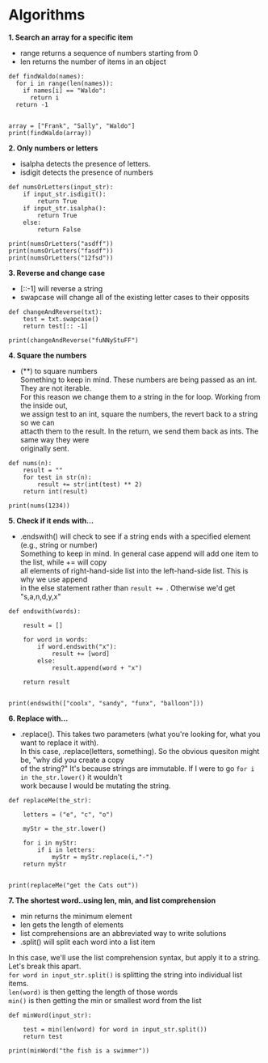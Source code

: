 # Algorithms

**1. Search an array for a specific item**

- range returns a sequence of numbers starting from 0
- len returns the number of items in an object
```
def findWaldo(names):
  for i in range(len(names)):
    if names[i] == "Waldo":
      return i
  return -1
  

array = ["Frank", "Sally", "Waldo"]
print(findWaldo(array))
```

**2. Only numbers or letters**
- isalpha detects the presence of letters.
- isdigit detects the presence of numbers

```
def numsOrLetters(input_str):
    if input_str.isdigit():
        return True
    if input_str.isalpha():
        return True
    else:
        return False
    
print(numsOrLetters("asdff"))
print(numsOrLetters("fasdf"))
print(numsOrLetters("12fsd"))
```

**3. Reverse and change case**
- [::-1] will reverse a string
- swapcase will change all of the existing letter cases to their opposits

```
def changeAndReverse(txt):
    test = txt.swapcase()
    return test[:: -1]
  
print(changeAndReverse("fuNNyStuFF")
```

**4. Square the numbers**
-  (**) to square numbers    
Something to keep in mind.  These numbers are being passed as an int.  They are not iterable.    
For this reason we change them to a string in the for loop. Working from the inside out,    
we assign test to an int, square the numbers, the revert back to a string so we can    
attacth them to the result.  In the return, we send them back as ints.  The same way they were    
originally sent.

```
def nums(n):
    result = ""
    for test in str(n):
        result += str(int(test) ** 2)
    return int(result)

print(nums(1234))
```

**5. Check if it ends with...**
- .endswith() will check to see if a string ends with a specified element (e.g., string or number)   
Something to keep in mind. In general case append will add one item to the list, while += will copy    
all elements of right-hand-side list into the left-hand-side list.  This is why we use append    
in the else statement rather than ```result += ```.  Otherwise we'd get "s,a,n,d,y,x"

```
def endswith(words):
    
    result = []
    
    for word in words:
        if word.endswith("x"):
            result += [word]
        else:
            result.append(word + "x")
            
    return result


print(endswith(["coolx", "sandy", "funx", "balloon"]))

```

**6. Replace with...**
- .replace().  This takes two parameters (what you're looking for, what you want to replace it with).    
In this case, .replace(letters, something).  So the obvious quesiton might be, "why did you create a copy    
of the string?"  It's because strings are immutable.  If I were to go ```for i in the_str.lower()``` it wouldn't    
work because I would be mutating the string.

```
def replaceMe(the_str):
    
    letters = ("e", "c", "o")
    
    myStr = the_str.lower()
    
    for i in myStr:
        if i in letters:
            myStr = myStr.replace(i,"-")
    return myStr
    

print(replaceMe("get the Cats out"))
```

**7. The shortest word..using len, min, and list comprehension**
- min returns the minimum element 
- len gets the length of elements
- list comprehensions are an abbreviated way to write solutions
- .split() will split each word into a list item

In this case, we'll use the list comprehension syntax, but apply it to a string.  Let's break this apart.    
```for word in input_str.split()``` is splitting the string into individual list items.    
```len(word)``` is then getting the length of those words    
```min()``` is then getting the min or smallest word from the list    

```
def minWord(input_str):
    
    test = min(len(word) for word in input_str.split())
    return test
    
print(minWord("the fish is a swimmer"))

```


